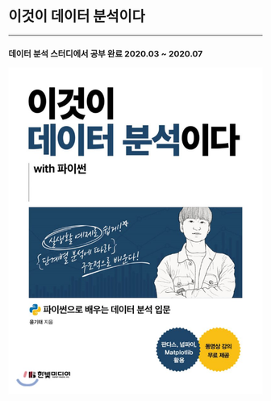 # 이것이 데이터 분석이다

----
### **데이터 분석 스터디에서 공부 완료 2020.03 ~ 2020.07**


![book](img/this_is_data_anal.png)
